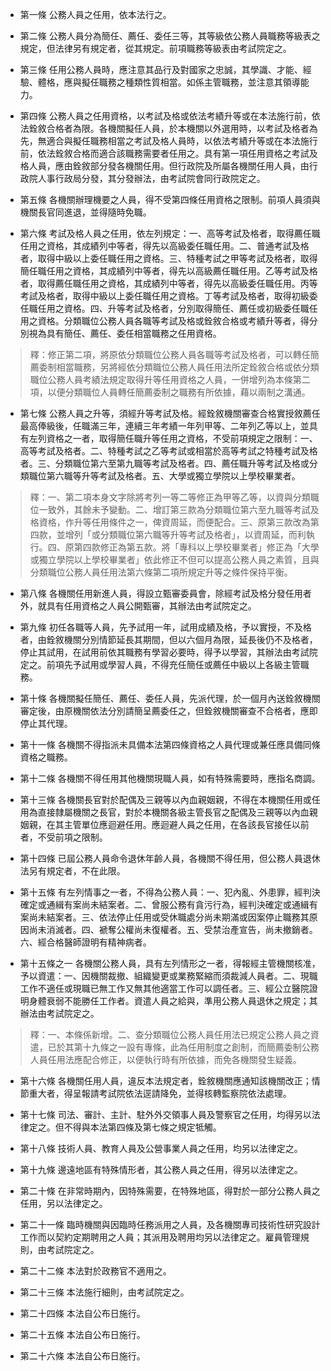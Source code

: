 * 第一條 公務人員之任用，依本法行之。

* 第二條 公務人員分為簡任、薦任、委任三等，其等級依公務人員職務等級表之規定，但法律另有規定者，從其規定。前項職務等級表由考試院定之。

* 第三條 任用公務人員時，應注意其品行及對國家之忠誠，其學識、才能、經驗、體格，應與擬任職務之種類性質相當。如係主管職務，並注意其領導能力。

* 第四條 公務人員之任用資格，以考試及格或依法考績升等或在本法施行前，依法銓敘合格者為限。各機關擬任人員，於本機關以外選用時，以考試及格者為先，無適合與擬任職務相當之考試及格人員時，以依法考績升等或在本法施行前，依法銓敘合格而適合該職務需要者任用之。具有第一項任用資格之考試及格人員，應由銓敘部分發各機關任用。但行政院及所屬各機關任用人員，由行政院人事行政局分發，其分發辦法，由考試院會同行政院定之。

* 第五條 各機關辦理機要之人員，得不受第四條任用資格之限制。前項人員須與機關長官同進退，並得隨時免職。

* 第六條 考試及格人員之任用，依左列規定：一、高等考試及格者，取得薦任職任用之資格，其成績列中等者，得先以高級委任職任用。二、普通考試及格者，取得中級以上委任職任用之資格。三、特種考試之甲等考試及格者，取得簡任職任用之資格，其成績列中等者，得先以高級薦任職任用。乙等考試及格者，取得薦任職任用之資格，其成績列中等者，得先以高級委任職任用。丙等考試及格者，取得中級以上委任職任用之資格。丁等考試及格者，取得初級委任職任用之資格。四、升等考試及格者，分別取得簡任、薦任或初級委任職任用之資格。分類職位公務人員各職等考試及格或銓敘合格或考績升等者，得分別視為具有簡任、薦任、委任相當職務之任用資格。

> 釋：修正第二項，將原依分類職位公務人員各職等考試及格者，可以轉任簡薦委制相當職務，另將經依分類職位公務人員任用法所定銓敘合格或依分類職位公務人員考績法規定取得升等任用資格之人員，一併增列為本條第二項，以便分類職位人員轉任簡薦委制之職務有所依據，藉以兩制之溝通。

* 第七條 公務人員之升等，須經升等考試及格。經銓敘機關審查合格實授敘薦任最高俸級後，任職滿三年，連續三年考績一年列甲等、二年列乙等以上，並具有左列資格之一者，取得簡任職升等任用之資格，不受前項規定之限制：一、高等考試及格者。二、特種考試之乙等考試或相當於高等考試之特種考試及格者。三、分類職位第六至第九職等考試及格者。四、薦任職升等考試及格或分類職位第六職等升等考試及格者。五、大學或獨立學院以上學校畢業者。

> 釋：一、第二項本身文字除將考列一等二等修正為甲等乙等，以資與分類職位一致外，其餘未予變動。二、增訂第三款為分類職位第六至九職等考試及格資格，作升等任用條件之一，俾資周延，而便配合。三、原第三款改為第四款，並增列「或分類職位第六職等升等考試及格者」，以資周延，而利執行。四、原第四款修正為第五款。將「專科以上學校畢業者」修正為「大學或獨立學院以上學校畢業者」依此修正不但可以提高公務人員之素質，且與分類職位公務人員任用法第六條第二項所規定升等之條件保持平衡。

* 第八條 各機關任用新進人員，得設立甄審委員會，除經考試及格分發任用者外，就具有任用資格之人員公開甄審，其辦法由考試院定之。

* 第九條 初任各職等人員，先予試用一年，試用成績及格，予以實授，不及格者，由銓敘機關分別情節延長其期間，但以六個月為限，延長後仍不及格者，停止其試用，在試用前依其職務有學習必要時，得予以學習，其辦法由考試院定之。前項先予試用或學習人員，不得充任簡任或薦任中級以上各級主管職務。

* 第十條 各機關擬任簡任、薦任、委任人員，先派代理，於一個月內送銓敘機關審定後，由原機關依法分別請簡呈薦委任之，但銓敘機關審查不合格者，應即停止其代理。

* 第十一條 各機關不得指派未具備本法第四條資格之人員代理或兼任應具備同條資格之職務。

* 第十二條 各機關不得任用其他機關現職人員，如有特殊需要時，應指名商調。

* 第十三條 各機關長官對於配偶及三親等以內血親姻親，不得在本機關任用或任用為直接隸屬機關之長官，對於本機關各級主管長官之配偶及三親等以內血親姻親，在其主管單位應迴避任用。應迴避人員之任用，在各該長官接任以前者，不受前項之限制。

* 第十四條 已屆公務人員命令退休年齡人員，各機關不得任用，但公務人員退休法另有規定者，不在此限。

* 第十五條 有左列情事之一者，不得為公務人員：一、犯內亂、外患罪，經判決確定或通緝有案尚未結案者。二、曾服公務有貪污行為，經判決確定或通緝有案尚未結案者。三、依法停止任用或受休職處分尚未期滿或因案停止職務其原因尚未消滅者。四、褫奪公權尚未復權者。五、受禁治產宣告，尚未撤銷者。六、經合格醫師證明有精神病者。

* 第十五條之一 各機關公務人員，具有左列情形之一者，得報經主管機關核准，予以資遣：一、因機關裁撤、組織變更或業務緊縮而須裁減人員者。二、現職工作不適任或現職已無工作又無其他適當工作可以調任者。三、經公立醫院證明身體衰弱不能勝任工作者。資遣人員之給與，準用公務人員退休之規定；其辦法由考試院定之。

> 釋：一、本條係新增。二、查分類職位公務人員任用法已規定公務人員之資遣，已於其第十九條之一設有專條，此為任用制度之創制，而簡薦委制公務人員任用法應配合修正，以便執行時有所依據，而免各機關發生疑義。

* 第十六條 各機關任用人員，違反本法規定者，銓敘機關應通知該機關改正；情節重大者，得呈報請考試院依法逕請降免，並得核轉監察院依法處理。

* 第十七條 司法、審計、主計、駐外外交領事人員及警察官之任用，均得另以法律定之。但不得與本法第四條及第七條之規定牴觸。

* 第十八條 技術人員、教育人員及公營事業人員之任用，均另以法律定之。

* 第十九條 邊遠地區有特殊情形者，其公務人員之任用，得另以法律定之。

* 第二十條 在非常時期內，因特殊需要，在特殊地區，得對於一部分公務人員之任用，另以法律定之。

* 第二十一條 臨時機關與因臨時任務派用之人員，及各機關專司技術性研究設計工作而以契約定期聘用之人員；其派用及聘用均另以法律定之。雇員管理規則，由考試院定之。

* 第二十二條 本法對於政務官不適用之。

* 第二十三條 本法施行細則，由考試院定之。

* 第二十四條 本法自公布日施行。

* 第二十五條 本法自公布日施行。

* 第二十六條 本法自公布日施行。

